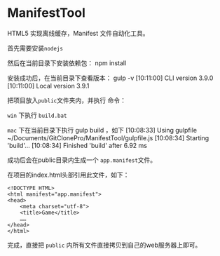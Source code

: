 # ManifestTool
HTML5 实现离线缓存，Manifest 文件自动化工具。

首先需要安装`nodejs`

然后在当前目录下安装依赖包：
	npm install 

安装成功后，在当前目录下查看版本：
	gulp -v
	[10:11:00] CLI version 3.9.0
	[10:11:00] Local version 3.9.1

把项目放入`public`文件夹内，并执行 命令：

`win` 下执行 `build.bat`

`mac` 下在当前目录下执行 gulp build ，如下
	[10:08:33] Using gulpfile ~/Documents/GitClonePro/ManifestTool/gulpfile.js
	[10:08:34] Starting 'build'...
	[10:08:34] Finished 'build' after 6.92 ms

成功后会在public目录内生成一个 `app.manifest`文件。

在项目的index.html头部引用此文件，如下：

```
<!DOCTYPE HTML>
<html manifest="app.manifest">
<head>
    <meta charset="utf-8">
    <title>Game</title>
    ……
</head>
</html>
```

完成，直接把 `public` 内所有文件直接拷贝到自己的web服务器上即可。